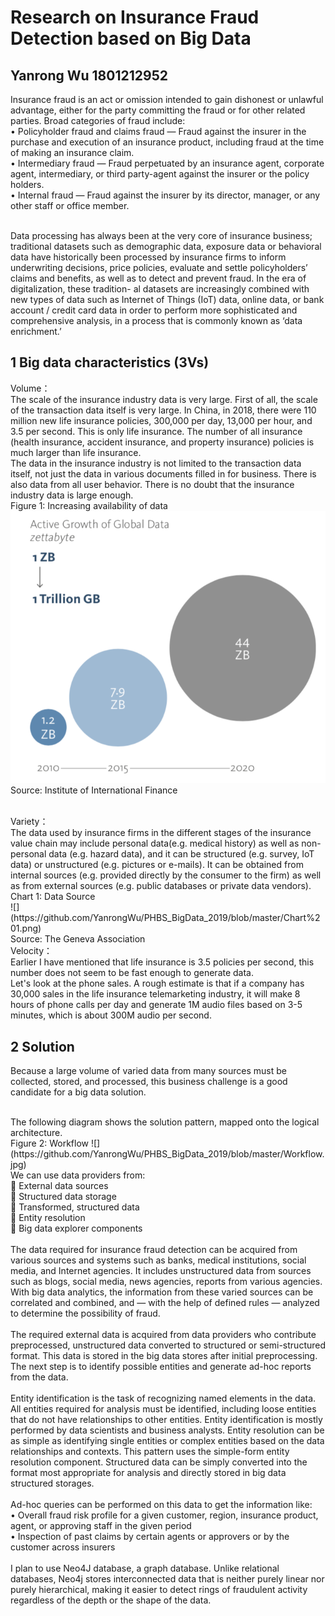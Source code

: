 # Research on Insurance Fraud Detection based on Big Data
## Yanrong Wu 1801212952
Insurance fraud is an act or omission intended to gain dishonest or unlawful advantage, either for the party committing the fraud or for other related parties. Broad categories of fraud include:
<br>
•	Policyholder fraud and claims fraud — Fraud against the insurer in the purchase and execution of an insurance product, including fraud at the time of making an insurance claim.
<br>
•	Intermediary fraud — Fraud perpetuated by an insurance agent, corporate agent, intermediary, or third party-agent against the insurer or the policy holders.
<br>
•	Internal fraud — Fraud against the insurer by its director, manager, or any other staff or office member.

<br>
Data processing has always been at the very core of insurance business; traditional datasets such as demographic data, exposure data or behavioral data have historically been processed by insurance firms to inform underwriting decisions, price policies, evaluate and settle policyholders’ claims and benefits, as well as to detect and prevent fraud. In the era of digitalization, these tradition- al datasets are increasingly combined with new types of data such as Internet of Things (IoT) data, online data, or bank account / credit card data in order to perform more sophisticated and comprehensive analysis, in a process that is commonly known as ‘data enrichment.’ 
<br>

## 1 Big data characteristics (3Vs)
Volume：
<br>
The scale of the insurance industry data is very large. First of all, the scale of the transaction data itself is very large.
In China, in 2018, there were 110 million new life insurance policies, 300,000 per day, 13,000 per hour, and 3.5 per second. This is only life insurance. The number of all insurance (health insurance, accident insurance, and property insurance) policies is much larger than life insurance.
<br>
The data in the insurance industry is not limited to the transaction data itself, not just the data in various documents filled in for business. There is also data from all user behavior. There is no doubt that the insurance industry data is large enough.
<br>
Figure 1: Increasing availability of data
<br>
![](https://github.com/YanrongWu/PHBS_BigData_2019/blob/master/Figure%201.png)
<br>
Source: Institute of International Finance

<br>
Variety：
<br>
The data used by insurance firms in the different stages of the insurance value chain may include personal data(e.g. medical history) as well as non-personal data (e.g. hazard data), and it can be structured (e.g. survey, IoT data) or unstructured (e.g. pictures or e-mails). It can be obtained from internal sources (e.g. provided directly by the consumer to the firm) as well as from external sources (e.g. public databases or private data vendors). 
<br>
Chart 1: Data Source
<br>
![](https://github.com/YanrongWu/PHBS_BigData_2019/blob/master/Chart%201.png)
<br>
Source: The Geneva Association

<br>
Velocity：
<br>
Earlier I have mentioned that life insurance is 3.5 policies per second, this number does not seem to be fast enough to generate data.
<br>
Let's look at the phone sales. A rough estimate is that if a company has 30,000 sales in the life insurance telemarketing industry, it will make 8 hours of phone calls per day and generate 1M audio files based on 3-5 minutes, which is about 300M audio per second.
<br>

## 2 Solution
Because a large volume of varied data from many sources must be collected, stored, and processed, this business challenge is a good candidate for a big data solution.

<br>
The following diagram shows the solution pattern, mapped onto the logical architecture.
<br>
Figure 2: Workflow
![](https://github.com/YanrongWu/PHBS_BigData_2019/blob/master/Workflow.jpg)
<br>
We can use data providers from:
<br>
	External data sources
<br>
	Structured data storage
<br>
	Transformed, structured data
<br>
	Entity resolution
<br>
	Big data explorer components
<br>
<br>
The data required for insurance fraud detection can be acquired from various sources and systems such as banks, medical institutions, social media, and Internet agencies. It includes unstructured data from sources such as blogs, social media, news agencies, reports from various agencies. With big data analytics, the information from these varied sources can be correlated and combined, and — with the help of defined rules — analyzed to determine the possibility of fraud.
<br>
<br>
The required external data is acquired from data providers who contribute preprocessed, unstructured data converted to structured or semi-structured format. This data is stored in the big data stores after initial preprocessing. The next step is to identify possible entities and generate ad-hoc reports from the data.
<br>
<br>
Entity identification is the task of recognizing named elements in the data. All entities required for analysis must be identified, including loose entities that do not have relationships to other entities. Entity identification is mostly performed by data scientists and business analysts. Entity resolution can be as simple as identifying single entities or complex entities based on the data relationships and contexts. This pattern uses the simple-form entity resolution component.
Structured data can be simply converted into the format most appropriate for analysis and directly stored in big data structured storages.
<br>
<br>
Ad-hoc queries can be performed on this data to get the information like:
<br>
•	Overall fraud risk profile for a given customer, region, insurance product, agent, or approving staff in the given period
<br>
•	Inspection of past claims by certain agents or approvers or by the customer across insurers
<br>
<br>
I plan to use Neo4J database, a graph database. Unlike relational databases, Neo4j stores interconnected data that is neither purely linear nor purely hierarchical, making it easier to detect rings of fraudulent activity regardless of the depth or the shape of the data.
